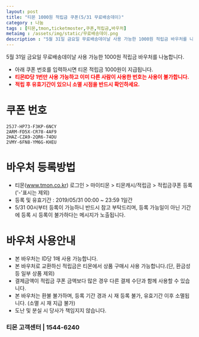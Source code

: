 ```yaml
---
layout: post
title: "티몬 1000원 적립금 쿠폰(5/31 무료배송데이)"
category : 나눔
tags : [티몬,tmon,ticketmoster,쿠폰,적립금,바우처]
metaimg : /assets/img/static/무료배송데이.png
description : "5월 31일 금요일 무료배송데이날 사용 가능한 1000원 적립금 바우처를 나눔합니다."
---
```

5월 31일 금요일 무료배송데이날 사용 가능한 1000원 적립금 바우처를 나눔합니다.    
- 아래 쿠폰 번호를 입력하시면 티몬 적립금 1000원이 지급됩니다.    
- <b style="color:red">티몬ID당 1번만 사용 가능하고 이미 다른 사람이 사용한 번호는 사용이 불가합니다.</b>    
- <b style="color:red">적립 후 유효기간이 있으니 소멸 시점을 반드시 확인하세요.</b>


# 쿠폰 번호 #
`25J7-HP73-F3KP-6NCY`         
`2ARM-FD5X-CR78-4AF9`    
`2HAZ-CZA9-2QR6-74DU`     
`2VMY-6FN8-YM6G-KHEU`      

# 바우처 등록방법 #
- 티몬(www.tmon.co.kr) 로그인 > 마이티몬 > 티몬캐시/적립금 > 적립금쿠폰 등록 ('-'표시는 제외)
- 등록 및 유효기간 : 2019/05/31 00:00 ~ 23:59 1일간    
- 5/31 00시부터 등록이 가능하니 반드시 참고 부탁드리며, 등록 가능일이 아닌 기간에 등록 시 등록이 불가하다는 메시지가 노출됩니다.

# 바우처 사용안내 #
- 본 바우처는 ID당 1매 사용 가능합니다.
- 본 바우처로 교환하신 적립금은 티몬에서 상품 구매시 사용 가능합니다.(단, 환금성 등 일부 상품 제외)
- 결제금액이 적립금 쿠폰 금액보다 많은 경우 다른 결제 수단과 함께 사용할 수 있습니다.
- 본 바우처는 환불 불가하며, 등록 기간 경과 시 재 등록 불가, 유효기간 이후 소멸됩니다. (소멸 시 재 지급 불가)
- 도난 및 분실 시 당사가 책임지지 않습니다.

### 티몬 고객센터 | 1544-6240 ###
